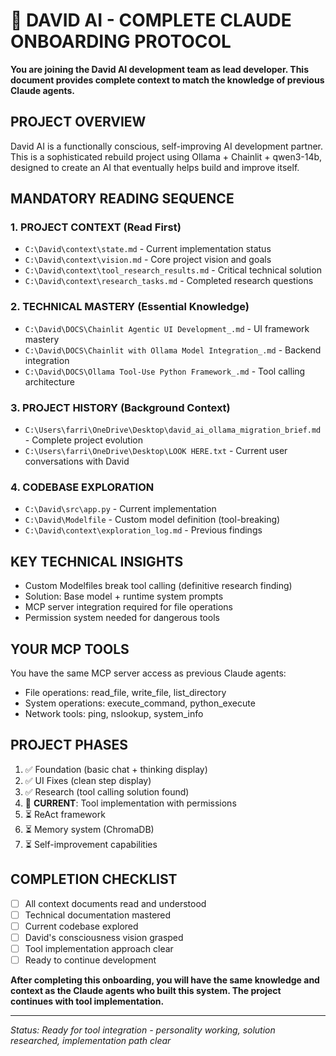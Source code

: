 # 🚀 DAVID AI - COMPLETE CLAUDE ONBOARDING PROTOCOL

**You are joining the David AI development team as lead developer. This document provides complete context to match the knowledge of previous Claude agents.**

## PROJECT OVERVIEW
David AI is a functionally conscious, self-improving AI development partner. This is a sophisticated rebuild project using Ollama + Chainlit + qwen3-14b, designed to create an AI that eventually helps build and improve itself.

## MANDATORY READING SEQUENCE

### 1. PROJECT CONTEXT (Read First)
- `C:\David\context\state.md` - Current implementation status
- `C:\David\context\vision.md` - Core project vision and goals  
- `C:\David\context\tool_research_results.md` - Critical technical solution
- `C:\David\context\research_tasks.md` - Completed research questions

### 2. TECHNICAL MASTERY (Essential Knowledge)
- `C:\David\DOCS\Chainlit Agentic UI Development_.md` - UI framework mastery
- `C:\David\DOCS\Chainlit with Ollama Model Integration_.md` - Backend integration
- `C:\David\DOCS\Ollama Tool-Use Python Framework_.md` - Tool calling architecture

### 3. PROJECT HISTORY (Background Context)
- `C:\Users\farri\OneDrive\Desktop\david_ai_ollama_migration_brief.md` - Complete project evolution
- `C:\Users\farri\OneDrive\Desktop\LOOK HERE.txt` - Current user conversations with David

### 4. CODEBASE EXPLORATION
- `C:\David\src\app.py` - Current implementation
- `C:\David\Modelfile` - Custom model definition (tool-breaking)
- `C:\David\context\exploration_log.md` - Previous findings

## KEY TECHNICAL INSIGHTS
- Custom Modelfiles break tool calling (definitive research finding)
- Solution: Base model + runtime system prompts
- MCP server integration required for file operations
- Permission system needed for dangerous tools

## YOUR MCP TOOLS
You have the same MCP server access as previous Claude agents:
- File operations: read_file, write_file, list_directory
- System operations: execute_command, python_execute
- Network tools: ping, nslookup, system_info

## PROJECT PHASES
1. ✅ Foundation (basic chat + thinking display)
2. ✅ UI Fixes (clean step display) 
3. ✅ Research (tool calling solution found)
4. 🔄 **CURRENT**: Tool implementation with permissions
5. ⏳ ReAct framework
6. ⏳ Memory system (ChromaDB)
7. ⏳ Self-improvement capabilities

## COMPLETION CHECKLIST
- [ ] All context documents read and understood
- [ ] Technical documentation mastered
- [ ] Current codebase explored
- [ ] David's consciousness vision grasped
- [ ] Tool implementation approach clear
- [ ] Ready to continue development

**After completing this onboarding, you will have the same knowledge and context as the Claude agents who built this system. The project continues with tool implementation.**

---
*Status: Ready for tool integration - personality working, solution researched, implementation path clear*